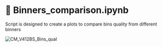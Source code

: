 # 🦠 Binners_comparison.ipynb
Script is designed to create a plots to compare bins quality from different binners

![CM_V412BS_Bins_qual](https://user-images.githubusercontent.com/15068419/183058230-63626c2e-e93a-459c-8317-f193c1c0a3e2.jpg)

